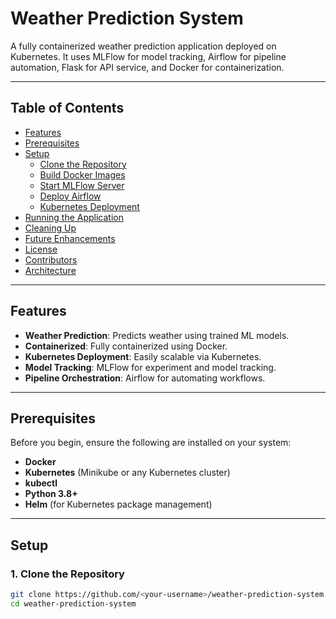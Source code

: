# **Weather Prediction System**

A fully containerized weather prediction application deployed on Kubernetes. It uses MLFlow for model tracking, Airflow for pipeline automation, Flask for API service, and Docker for containerization.

---

## **Table of Contents**

- [Features](#features)
- [Prerequisites](#prerequisites)
- [Setup](#setup)
  - [Clone the Repository](#1-clone-the-repository)
  - [Build Docker Images](#2-build-docker-images)
  - [Start MLFlow Server](#3-start-mlflow-server)
  - [Deploy Airflow](#4-deploy-airflow)
  - [Kubernetes Deployment](#5-kubernetes-deployment)
- [Running the Application](#running-the-application)
- [Cleaning Up](#cleaning-up)
- [Future Enhancements](#future-enhancements)
- [License](#license)
- [Contributors](#contributors)
- [Architecture](#architecture)

---

## **Features**
- **Weather Prediction**: Predicts weather using trained ML models.
- **Containerized**: Fully containerized using Docker.
- **Kubernetes Deployment**: Easily scalable via Kubernetes.
- **Model Tracking**: MLFlow for experiment and model tracking.
- **Pipeline Orchestration**: Airflow for automating workflows.

---

## **Prerequisites**

Before you begin, ensure the following are installed on your system:
- **Docker**
- **Kubernetes** (Minikube or any Kubernetes cluster)
- **kubectl**
- **Python 3.8+**
- **Helm** (for Kubernetes package management)

---

## **Setup**

### 1. **Clone the Repository**
```bash
git clone https://github.com/<your-username>/weather-prediction-system.git
cd weather-prediction-system
